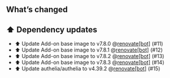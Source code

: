 ## What’s changed

## ⬆️ Dependency updates

- ⬆️ Update Add-on base image to v7.8.0 @[renovate[bot]](https://github.com/apps/renovate) (#11)
- ⬆️ Update Add-on base image to v7.8.1 @[renovate[bot]](https://github.com/apps/renovate) (#12)
- ⬆️ Update Add-on base image to v7.8.2 @[renovate[bot]](https://github.com/apps/renovate) (#13)
- ⬆️ Update Add-on base image to v7.8.3 @[renovate[bot]](https://github.com/apps/renovate) (#14)
- ⬆️ Update authelia/authelia to v4.39.2 @[renovate[bot]](https://github.com/apps/renovate) (#15)
